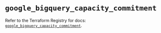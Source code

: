 # `google_bigquery_capacity_commitment`

Refer to the Terraform Registry for docs: [`google_bigquery_capacity_commitment`](https://registry.terraform.io/providers/hashicorp/google/6.15.0/docs/resources/bigquery_capacity_commitment).
